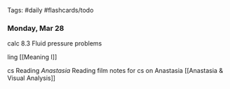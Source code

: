 Tags: #daily #flashcards/todo

### Monday, Mar 28

calc
8.3 Fluid pressure problems

ling
[[Meaning I]]

cs
Reading *Anastasia*
Reading film
notes for cs on Anastasia
[[Anastasia & Visual Analysis]]


